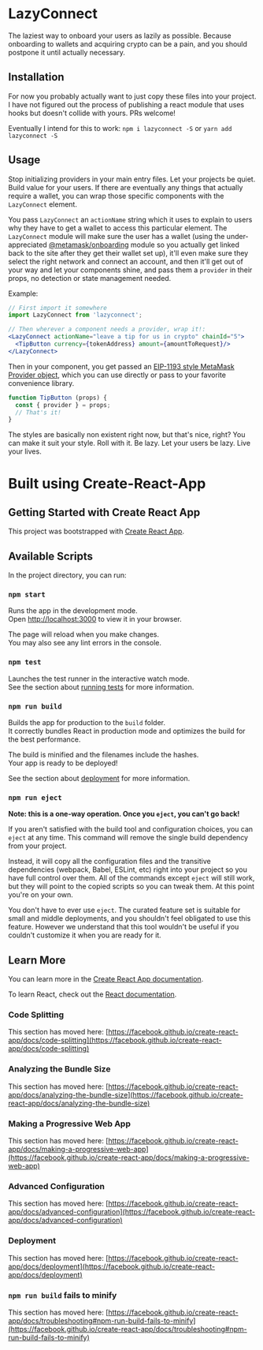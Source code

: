 # LazyConnect

The laziest way to onboard your users as lazily as possible. Because onboarding to wallets and acquiring crypto can be a pain, and you should postpone it until actually necessary.

## Installation

For now you probably actually want to just copy these files into your project. I have not figured out the process of publishing a react module that uses hooks but doesn't collide with yours. PRs welcome!

Eventually I intend for this to work:
`npm i lazyconnect -S` or `yarn add lazyconnect -S`

## Usage

Stop initializing providers in your main entry files. Let your projects be quiet. Build value for your users. If there are eventually any things that actually require a wallet, you can wrap those specific components with the `LazyConnect` element.

You pass `LazyConnect` an `actionName` string which it uses to explain to users why they have to get a wallet to access this particular element. The `LazyConnect` module will make sure the user has a wallet (using the under-appreciated [@metamask/onboarding](https://github.com/MetaMask/metamask-onboarding) module so you actually get linked back to the site after they get their wallet set up), it'll even make sure they select the right network and connect an account, and then it'll get out of your way and let your components shine, and pass them a `provider` in their props, no detection or state management needed.

Example:

```jsx
// First import it somewhere
import LazyConnect from 'lazyconnect';

// Then wherever a component needs a provider, wrap it!:
<LazyConnect actionName="leave a tip for us in crypto" chainId="5">
  <TipButton currency={tokenAddress} amount={amountToRequest}/>
</LazyConnect>
```
Then in your component, you get passed an [EIP-1193 style MetaMask Provider object](https://docs.metamask.io/guide/ethereum-provider.html#table-of-contents), which you can use directly or pass to your favorite convenience library.

```jsx
function TipButton (props) {
  const { provider } = props;
  // That's it!
}
```
The styles are basically non existent right now, but that's nice, right? You can make it suit your style. Roll with it. Be lazy. Let your users be lazy. Live your lives.

# Built using Create-React-App

## Getting Started with Create React App

This project was bootstrapped with [Create React App](https://github.com/facebook/create-react-app).

## Available Scripts

In the project directory, you can run:

### `npm start`

Runs the app in the development mode.\
Open [http://localhost:3000](http://localhost:3000) to view it in your browser.

The page will reload when you make changes.\
You may also see any lint errors in the console.

### `npm test`

Launches the test runner in the interactive watch mode.\
See the section about [running tests](https://facebook.github.io/create-react-app/docs/running-tests) for more information.

### `npm run build`

Builds the app for production to the `build` folder.\
It correctly bundles React in production mode and optimizes the build for the best performance.

The build is minified and the filenames include the hashes.\
Your app is ready to be deployed!

See the section about [deployment](https://facebook.github.io/create-react-app/docs/deployment) for more information.

### `npm run eject`

**Note: this is a one-way operation. Once you `eject`, you can't go back!**

If you aren't satisfied with the build tool and configuration choices, you can `eject` at any time. This command will remove the single build dependency from your project.

Instead, it will copy all the configuration files and the transitive dependencies (webpack, Babel, ESLint, etc) right into your project so you have full control over them. All of the commands except `eject` will still work, but they will point to the copied scripts so you can tweak them. At this point you're on your own.

You don't have to ever use `eject`. The curated feature set is suitable for small and middle deployments, and you shouldn't feel obligated to use this feature. However we understand that this tool wouldn't be useful if you couldn't customize it when you are ready for it.

## Learn More

You can learn more in the [Create React App documentation](https://facebook.github.io/create-react-app/docs/getting-started).

To learn React, check out the [React documentation](https://reactjs.org/).

### Code Splitting

This section has moved here: [https://facebook.github.io/create-react-app/docs/code-splitting](https://facebook.github.io/create-react-app/docs/code-splitting)

### Analyzing the Bundle Size

This section has moved here: [https://facebook.github.io/create-react-app/docs/analyzing-the-bundle-size](https://facebook.github.io/create-react-app/docs/analyzing-the-bundle-size)

### Making a Progressive Web App

This section has moved here: [https://facebook.github.io/create-react-app/docs/making-a-progressive-web-app](https://facebook.github.io/create-react-app/docs/making-a-progressive-web-app)

### Advanced Configuration

This section has moved here: [https://facebook.github.io/create-react-app/docs/advanced-configuration](https://facebook.github.io/create-react-app/docs/advanced-configuration)

### Deployment

This section has moved here: [https://facebook.github.io/create-react-app/docs/deployment](https://facebook.github.io/create-react-app/docs/deployment)

### `npm run build` fails to minify

This section has moved here: [https://facebook.github.io/create-react-app/docs/troubleshooting#npm-run-build-fails-to-minify](https://facebook.github.io/create-react-app/docs/troubleshooting#npm-run-build-fails-to-minify)
